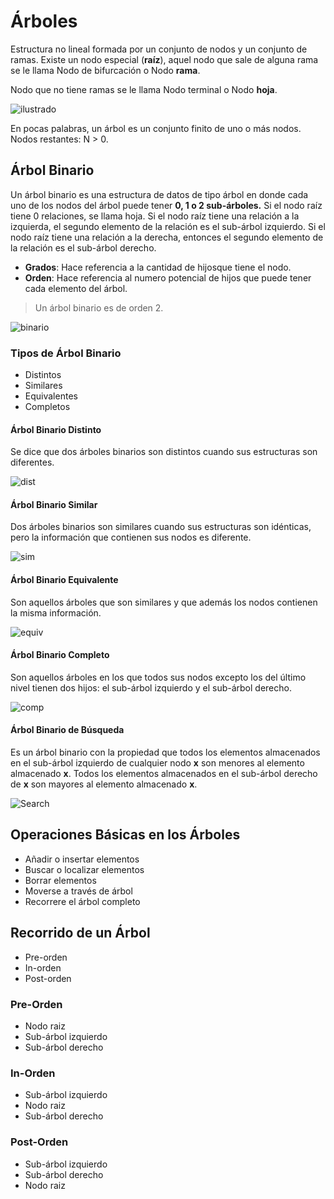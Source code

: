 # Árboles

Estructura no lineal formada por un conjunto de nodos y un conjunto de ramas. Existe un nodo especial (**raíz**), aquel nodo que sale de alguna rama se le llama Nodo de bifurcación o Nodo **rama**.

Nodo que no tiene ramas se le llama Nodo terminal o Nodo **hoja**.

![ilustrado](http://sourcecodemania.com/wp-content/uploads/2012/05/tree-general.jpg)

En pocas palabras, un árbol es un conjunto finito de uno o más nodos. Nodos restantes: N > 0. 

## Árbol Binario

Un árbol binario es una estructura de datos de tipo árbol en donde cada uno de los nodos del árbol puede tener **0, 1 o 2 sub-árboles.** Si el nodo raíz tiene 0 relaciones, se llama hoja. Si el nodo raíz tiene una relación a la izquierda, el segundo elemento de la relación es el sub-árbol izquierdo. Si el nodo raíz tiene una relación a la derecha, entonces el segundo elemento de la relación es el sub-árbol derecho.

- **Grados**: Hace referencia a la cantidad de hijosque tiene el nodo.
- **Orden**: Hace referencia al numero potencial de hijos que puede tener cada elemento del árbol.

> Un árbol binario es de orden 2.

![binario](https://upload.wikimedia.org/wikipedia/commons/6/67/Sorted_binary_tree.svg)

### Tipos de Árbol Binario

- Distintos
- Similares
- Equivalentes
- Completos

#### Árbol Binario Distinto

Se dice que dos árboles binarios son distintos cuando sus estructuras son diferentes.

![dist](http://www.gayatlacomulco.com/tutorials/estru1/631.gif)

#### Árbol Binario Similar

Dos árboles binarios son similares cuando sus estructuras son idénticas, pero la información que contienen sus nodos es diferente.

![sim](http://www.gayatlacomulco.com/tutorials/estru1/632.gif)

#### Árbol Binario Equivalente

Son aquellos árboles que son similares y que además los nodos contienen la misma información.

![equiv](http://www.monografias.com/trabajos92/arboles-binario/image005.gif)

#### Árbol Binario Completo

Son aquellos árboles en los que todos sus nodos excepto los del último nivel tienen dos hijos: el sub-árbol izquierdo y el sub-árbol derecho.

![comp](http://www.sites.upiicsa.ipn.mx/polilibros/portal/polilibros/p_terminados/EstrRepreDat/Files/arbol2.jpg)

#### Árbol Binario de Búsqueda

Es un árbol binario con la propiedad que todos los elementos almacenados en el sub-árbol izquierdo de cualquier nodo **x** son menores al elemento almacenado **x**. Todos los elementos almacenados en el sub-árbol derecho de **x** son mayores al elemento almacenado **x**.

![Search](https://encrypt3d.files.wordpress.com/2010/09/nodes-in-binary-search-tree.png)

## Operaciones Básicas en los Árboles

- Añadir o insertar elementos
- Buscar o localizar elementos
- Borrar elementos
- Moverse a través de árbol
- Recorrere el árbol completo

## Recorrido de un Árbol

- Pre-orden
- In-orden
- Post-orden

### Pre-Orden

- Nodo raiz
- Sub-árbol izquierdo
- Sub-árbol derecho

### In-Orden

- Sub-árbol izquierdo
- Nodo raiz
- Sub-árbol derecho

### Post-Orden

- Sub-árbol izquierdo
- Sub-árbol derecho
- Nodo raiz

